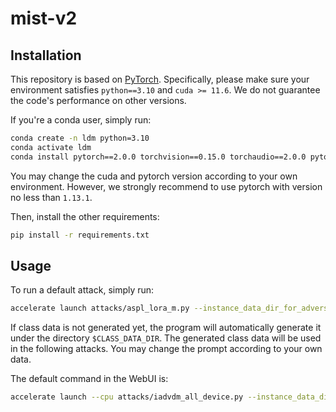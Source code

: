 # mist-v2

## Installation

This repository is based on [PyTorch](https://pytorch.org/). Specifically, please make sure your environment satisfies `python==3.10` and `cuda >= 11.6`. We do not guarantee the code's performance on other versions.

If you're a conda user, simply run:
```bash
conda create -n ldm python=3.10
conda activate ldm
conda install pytorch==2.0.0 torchvision==0.15.0 torchaudio==2.0.0 pytorch-cuda=11.8 -c pytorch -c nvidia
```
You may change the cuda and pytorch version according to your own environment. However, we strongly recommend to use pytorch with version no less than `1.13.1`.

Then, install the other requirements:
```bash
pip install -r requirements.txt
```

## Usage

To run a default attack, simply run:

```bash
accelerate launch attacks/aspl_lora_m.py --instance_data_dir_for_adversarial $DATA_DIR --output_dir $OUTPUT_DIR --class_data_dir $CLASS_DATA_DIR --instance_prompt "a photo of a sks person" --class_prompt "a photo of a person" --mixed_precision bf16 --max_train_steps 5 --checkpointing_iterations 1
```

If class data is not generated yet, the program will automatically generate it under the directory `$CLASS_DATA_DIR`. The generated class data will be used in the following attacks. You may change the prompt according to your own data.

The default command in the WebUI is:

```bash
accelerate launch --cpu attacks/iadvdm_all_device.py --instance_data_dir_for_adversarial data/training --output_dir output/ --class_data_dir data/class --instance_prompt "a painting in the style of sks, high quality, masterpiece" --class_prompt "a painting, high quality, masterpiece" --mixed_precision bf16 --max_train_steps 3 --checkpointing_iterations 1
```
